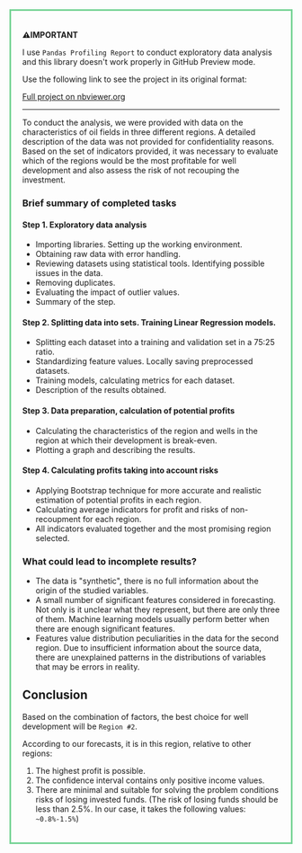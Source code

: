<div style="border: 3px solid rgb(119,212,150); padding: 20px">

<b>⚠️IMPORTANT</b>
<p>I use <code>Pandas Profiling Report</code> to conduct exploratory data analysis and this library doesn't work properly in GitHub Preview mode.</p>

Use the following link to see the project in its original format:

[Full project on nbviewer.org](https://nbviewer.org/github/gndvrn/data-science-projects/blob/main/Selection-of-an-oil-well-for-GlavRosGosNeft/Selection-of-an-oil-well-for-GlavRosGosNeft.ipynb)
    
---
    
To conduct the analysis, we were provided with data on the characteristics of oil fields in three different regions. A detailed description of the data was not provided for confidentiality reasons. Based on the set of indicators provided, it was necessary to evaluate which of the regions would be the most profitable for well development and also assess the risk of not recouping the investment.

### Brief summary of completed tasks

#### Step 1. Exploratory data analysis
- Importing libraries. Setting up the working environment.
- Obtaining raw data with error handling.
- Reviewing datasets using statistical tools. Identifying possible issues in the data.
- Removing duplicates.
- Evaluating the impact of outlier values.
- Summary of the step.

#### Step 2. Splitting data into sets. Training Linear Regression models.
- Splitting each dataset into a training and validation set in a 75:25 ratio.
- Standardizing feature values. Locally saving preprocessed datasets.
- Training models, calculating metrics for each dataset.
- Description of the results obtained.

#### Step 3. Data preparation, calculation of potential profits
- Calculating the characteristics of the region and wells in the region at which their development is break-even.
- Plotting a graph and describing the results.

#### Step 4. Calculating profits taking into account risks
- Applying Bootstrap technique for more accurate and realistic estimation of potential profits in each region.
- Calculating average indicators for profit and risks of non-recoupment for each region.
- All indicators evaluated together and the most promising region selected.

### What could lead to incomplete results?
- The data is "synthetic", there is no full information about the origin of the studied variables.
- A small number of significant features considered in forecasting. Not only is it unclear what they represent, but there are only three of them. Machine learning models usually perform better when there are enough significant features.
- Features value distribution peculiarities in the data for the second region. Due to insufficient information about the source data, there are unexplained patterns in the distributions of variables that may be errors in reality.

## Conclusion

Based on the combination of factors, the best choice for well development will be `Region #2`.

According to our forecasts, it is in this region, relative to other regions:
1. The highest profit is possible.
2. The confidence interval contains only positive income values.
3. There are minimal and suitable for solving the problem conditions risks of losing invested funds. (The risk of losing funds should be less than 2.5%. In our case, it takes the following values: `~0.8%-1.5%`)

</div>
